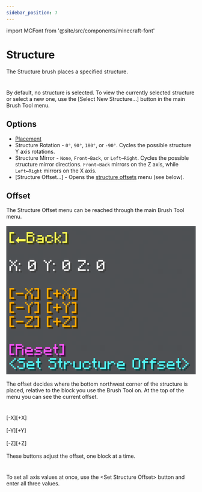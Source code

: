 ```yaml
---
sidebar_position: 7
---
```


import MCFont from '@site/src/components/minecraft-font'

# Structure
The Structure brush places a specified structure.
#
By default, no structure is selected. To view the currently selected structure or select a new one, use the <MCFont color="aqua">[Select New Structure...]</MCFont> button in the main Brush Tool menu.

## Options
* [Placement](usage#brush-options)
* ­<MCFont color="gold">Structure Rotation</MCFont> - `0°`, `90°`, `180°`, or `-90°`. Cycles the possible structure Y axis rotations.
* ­<MCFont color="dark_purple">Structure Mirror</MCFont> - `None`, `Front↔Back`, or `Left↔Right`. Cycles the possible structure mirror directions. `Front↔Back` mirrors on the Z axis, while `Left↔Right` mirrors on the X axis.
* ­<MCFont color="dark_green">[Structure Offset...]</MCFont> - Opens the [structure offsets](#offsets) menu (see below).

## Offset
The Structure Offset menu can be reached through the main Brush Tool menu.<br></br>
![The Structure Offset menu](img/structure_offset_menu.png)

The offset decides where the bottom northwest corner of the structure is placed, relative to the block you use the Brush Tool on. At the top of the menu you can see the current offset.
#
­<MCFont color="gold">[-X]</MCFont><MCFont color="gold">[+X]</MCFont><br></br>
­<MCFont color="gold">[-Y]</MCFont><MCFont color="gold">[+Y]</MCFont><br></br>
­<MCFont color="gold">[-Z]</MCFont><MCFont color="gold">[+Z]</MCFont><br></br>
These buttons adjust the offset, one block at a time.
#
To set all axis values at once, use the <MCFont color="aqua">&lt;Set Structure Offset&gt;</MCFont> button and enter all three values.
